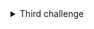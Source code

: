 <details><summary>Third challenge</summary>
<p>

The challenge is to limit the number of printed input character.  
![Untitled2](https://user-images.githubusercontent.com/76240694/113793521-0eccb380-977b-11eb-994d-ae96a2d309d0.gif)  

Characters that exceed the limit are ignored.

</p>
</details>
